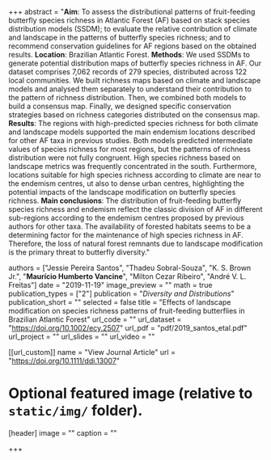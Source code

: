 +++
abstract = "**Aim**: To assess the distributional patterns of fruit-feeding butterfly species richness in Atlantic Forest (AF) based on stack species distribution models (SSDM); to evaluate the relative contribution of climate and landscape in the patterns of butterfly species richness; and to recommend conservation guidelines for AF regions based on the obtained results. **Location**: Brazilian Atlantic Forest. **Methods**: We used SSDMs to generate potential distribution maps of butterfly species richness in AF. Our dataset comprises 7,062 records of 279 species, distributed across 122 local communities. We built richness maps based on climate and landscape models and analysed them separately to understand their contribution to the pattern of richness distribution. Then, we combined both models to build a consensus map. Finally, we designed specific conservation strategies based on richness categories distributed on the consensus map. **Results**: The regions with high-predicted species richness for both climate and landscape models supported the main endemism locations described for other AF taxa in previous studies. Both models predicted intermediate values of species richness for most regions, but the patterns of richness distribution were not fully congruent. High species richness based on landscape metrics was frequently concentrated in the south. Furthermore, locations suitable for high species richness according to climate are near to the endemism centres, ut also to dense urban centres, highlighting the potential impacts of the landscape modification on butterfly species richness. **Main conclusions**: The distribution of fruit-feeding butterfly species richness and endemism reflect the classic division of AF in different sub-regions according to the endemism centres proposed by previous authors for other taxa. The availability of forested habitats seems to be a determining factor for the maintenance of high species richness in AF. Therefore, the loss of natural forest remnants due to landscape modification is the primary threat to butterfly diversity."

authors = ["Jessie Pereira Santos", "Thadeu Sobral-Souza", "K. S. Brown Jr.", "**Maurício Humberto Vancine**", "Milton Cezar Ribeiro", "André V. L. Freitas"]
date = "2019-11-19"
image_preview = ""
math = true
publication_types = ["2"]
publication = "*Diversity and Distributions*"
publication_short = ""
selected = false
title = "Effects of landscape modification on species richness patterns of fruit-feeding butterflies in Brazilian Atlantic Forest"
url_code = ""
url_dataset = "https://doi.org/10.1002/ecy.2507"
url_pdf = "pdf/2019_santos_etal.pdf"
url_project = ""
url_slides = ""
url_video = ""

[[url_custom]]
name = "View Journal Article"
url = "https://doi.org/10.1111/ddi.13007"

# Optional featured image (relative to `static/img/` folder).
[header]
image = ""
caption = ""

+++
